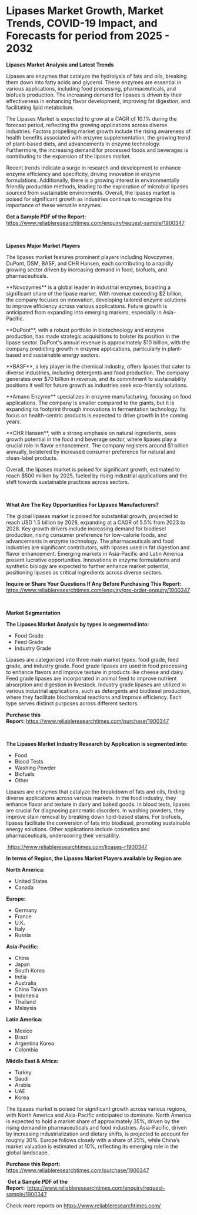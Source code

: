 <p><h1>Lipases Market Growth, Market Trends, COVID-19 Impact, and Forecasts for period from 2025 - 2032</h1></p><p><strong>Lipases Market Analysis and Latest Trends</strong></p>
<p><p>Lipases are enzymes that catalyze the hydrolysis of fats and oils, breaking them down into fatty acids and glycerol. These enzymes are essential in various applications, including food processing, pharmaceuticals, and biofuels production. The increasing demand for lipases is driven by their effectiveness in enhancing flavor development, improving fat digestion, and facilitating lipid metabolism.</p><p>The Lipases Market is expected to grow at a CAGR of 10.1% during the forecast period, reflecting the growing applications across diverse industries. Factors propelling market growth include the rising awareness of health benefits associated with enzyme supplementation, the growing trend of plant-based diets, and advancements in enzyme technology. Furthermore, the increasing demand for processed foods and beverages is contributing to the expansion of the lipases market.</p><p>Recent trends indicate a surge in research and development to enhance enzyme efficiency and specificity, driving innovation in enzyme formulations. Additionally, there is a growing interest in environmentally friendly production methods, leading to the exploration of microbial lipases sourced from sustainable environments. Overall, the lipases market is poised for significant growth as industries continue to recognize the importance of these versatile enzymes.</p></p>
<p><strong>Get a Sample PDF of the Report:&nbsp;</strong> <a href="https://www.reliableresearchtimes.com/enquiry/request-sample/1900347?utm_campaign=3565&utm_medium=2&utm_source=Github&utm_content=ia&utm_term=02042025&utm_id=lipases">https://www.reliableresearchtimes.com/enquiry/request-sample/1900347</a></p>
<p>&nbsp;</p>
<p><strong>Lipases Major Market Players</strong></p>
<p><p>The lipases market features prominent players including Novozymes, DuPont, DSM, BASF, and CHR Hansen, each contributing to a rapidly growing sector driven by increasing demand in food, biofuels, and pharmaceuticals.</p><p>**Novozymes** is a global leader in industrial enzymes, boasting a significant share of the lipase market. With revenue exceeding $2 billion, the company focuses on innovation, developing tailored enzyme solutions to improve efficiency across various applications. Future growth is anticipated from expanding into emerging markets, especially in Asia-Pacific.</p><p>**DuPont**, with a robust portfolio in biotechnology and enzyme production, has made strategic acquisitions to bolster its position in the lipase sector. DuPont's annual revenue is approximately $10 billion, with the company predicting growth in enzyme applications, particularly in plant-based and sustainable energy sectors.</p><p>**BASF**, a key player in the chemical industry, offers lipases that cater to diverse industries, including detergents and food production. The company generates over $70 billion in revenue, and its commitment to sustainability positions it well for future growth as industries seek eco-friendly solutions. </p><p>**Amano Enzyme** specializes in enzyme manufacturing, focusing on food applications. The company is smaller compared to the giants, but it is expanding its footprint through innovations in fermentation technology. Its focus on health-centric products is expected to drive growth in the coming years.</p><p>**CHR Hansen**, with a strong emphasis on natural ingredients, sees growth potential in the food and beverage sector, where lipases play a crucial role in flavor enhancement. The company registers around $1 billion annually, bolstered by increased consumer preference for natural and clean-label products.</p><p>Overall, the lipases market is poised for significant growth, estimated to reach $500 million by 2025, fueled by rising industrial applications and the shift towards sustainable practices across sectors.</p></p>
<p>&nbsp;</p>
<p><strong>What Are The Key Opportunities For Lipases Manufacturers?</strong></p>
<p><p>The global lipases market is poised for substantial growth, projected to reach USD 1.5 billion by 2028, expanding at a CAGR of 5.5% from 2023 to 2028. Key growth drivers include increasing demand for biodiesel production, rising consumer preference for low-calorie foods, and advancements in enzyme technology. The pharmaceuticals and food industries are significant contributors, with lipases used in fat digestion and flavor enhancement. Emerging markets in Asia-Pacific and Latin America present lucrative opportunities. Innovations in enzyme formulations and synthetic biology are expected to further enhance market potential, positioning lipases as critical ingredients across diverse sectors.</p></p>
<p><strong>Inquire or Share Your Questions If Any Before Purchasing This Report:</strong> <a href="https://www.reliableresearchtimes.com/enquiry/pre-order-enquiry/1900347?utm_campaign=3565&utm_medium=2&utm_source=Github&utm_content=ia&utm_term=02042025&utm_id=lipases">https://www.reliableresearchtimes.com/enquiry/pre-order-enquiry/1900347</a></p>
<p>&nbsp;</p>
<p><strong>Market Segmentation</strong></p>
<p><strong>The Lipases Market Analysis by types is segmented into:</strong></p>
<p><ul><li>Food Grade</li><li>Feed Grade</li><li>Industry Grade</li></ul></p>
<p><p>Lipases are categorized into three main market types: food grade, feed grade, and industry grade. Food grade lipases are used in food processing to enhance flavors and improve texture in products like cheese and dairy. Feed grade lipases are incorporated in animal feed to improve nutrient absorption and digestion in livestock. Industry grade lipases are utilized in various industrial applications, such as detergents and biodiesel production, where they facilitate biochemical reactions and improve efficiency. Each type serves distinct purposes across different sectors.</p></p>
<p><strong>Purchase this Report:&nbsp;</strong><a href="https://www.reliableresearchtimes.com/purchase/1900347?utm_campaign=3565&utm_medium=2&utm_source=Github&utm_content=ia&utm_term=02042025&utm_id=lipases">https://www.reliableresearchtimes.com/purchase/1900347</a></p>
<p>&nbsp;</p>
<p><strong>The Lipases Market Industry Research by Application is segmented into:</strong></p>
<p><ul><li>Food</li><li>Blood Tests</li><li>Washing Powder</li><li>Biofuels</li><li>Other</li></ul></p>
<p><p>Lipases are enzymes that catalyze the breakdown of fats and oils, finding diverse applications across various markets. In the food industry, they enhance flavor and texture in dairy and baked goods. In blood tests, lipases are crucial for diagnosing pancreatic disorders. In washing powders, they improve stain removal by breaking down lipid-based stains. For biofuels, lipases facilitate the conversion of fats into biodiesel, promoting sustainable energy solutions. Other applications include cosmetics and pharmaceuticals, underscoring their versatility.</p></p>
<p><a href="https://www.reliableresearchtimes.com/lipases-r1900347?utm_campaign=3565&utm_medium=2&utm_source=Github&utm_content=ia&utm_term=02042025&utm_id=lipases">&nbsp;https://www.reliableresearchtimes.com/lipases-r1900347</a></p>
<p><strong>In terms of Region, the Lipases Market Players available by Region are:</strong></p>
<p>
    <p> <strong> North America: </strong>
        <ul>
            <li>United States</li>
            <li>Canada</li>
        </ul>
        </p> 
    <p> <strong> Europe: </strong>
        <ul>
            <li>Germany</li>
            <li>France</li>
            <li>U.K.</li>
            <li>Italy</li>
            <li>Russia</li>
        </ul>
        </p> 
    <p> <strong> Asia-Pacific: </strong>
        <ul>
            <li>China</li>
            <li>Japan</li>
            <li>South Korea</li>
            <li>India</li>
            <li>Australia</li>
            <li>China Taiwan</li>
            <li>Indonesia</li>
            <li>Thailand</li>
            <li>Malaysia</li>
        </ul>
        </p> 
    <p> <strong> Latin America: </strong>
        <ul>
            <li>Mexico</li>
            <li>Brazil</li>
            <li>Argentina Korea</li>
            <li>Colombia</li>
        </ul>
        </p> 
    <p> <strong> Middle East & Africa: </strong>
        <ul>
            <li>Turkey</li>
            <li>Saudi</li>
            <li>Arabia</li>
            <li>UAE</li>
            <li>Korea</li>
        </ul>
    </p>
    </p>
<p><p>The lipases market is poised for significant growth across various regions, with North America and Asia-Pacific anticipated to dominate. North America is expected to hold a market share of approximately 35%, driven by the rising demand in pharmaceuticals and food industries. Asia-Pacific, driven by increasing industrialization and dietary shifts, is projected to account for roughly 30%. Europe follows closely with a share of 25%, while China’s market valuation is estimated at 10%, reflecting its emerging role in the global landscape.</p></p>
<p><strong>Purchase this Report: </strong><a href="https://www.reliableresearchtimes.com/purchase/1900347?utm_campaign=3565&utm_medium=2&utm_source=Github&utm_content=ia&utm_term=02042025&utm_id=lipases">https://www.reliableresearchtimes.com/purchase/1900347</a></p>
<p>&nbsp;<strong>Get a Sample PDF of the Report:&nbsp;&nbsp;</strong><a href="https://www.reliableresearchtimes.com/enquiry/request-sample/1900347?utm_campaign=3565&utm_medium=2&utm_source=Github&utm_content=ia&utm_term=02042025&utm_id=lipases">https://www.reliableresearchtimes.com/enquiry/request-sample/1900347</a></p>
<p><strong></strong></p>
<p>Check more reports on <a href="https://www.reliableresearchtimes.com/?utm_campaign=3565&utm_medium=2&utm_source=Github&utm_content=ia&utm_term=02042025&utm_id=lipases">https://www.reliableresearchtimes.com/</a></p>